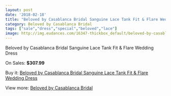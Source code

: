 ```yaml
---
layout: post
date: '2018-02-18'
title: "Beloved by Casablanca Bridal Sanguine Lace Tank Fit & Flare Wedding Dress"
category: Beloved by Casablanca Bridal
tags: ["sale","dress","special","beloved","lace"]
image: http://img.eudances.com/16347-thickbox_default/beloved-by-casablanca-bridal-sanguine-lace-tank-fit-flare-wedding-dress.jpg
---
```

Beloved by Casablanca Bridal Sanguine Lace Tank Fit & Flare Wedding Dress

On Sales: **$307.99**
<a href="https://www.eudances.com/en/beloved-by-casablanca-bridal/4813-beloved-by-casablanca-bridal-sanguine-lace-tank-fit-flare-wedding-dress.html"><amp-img layout="responsive" width="600" height="600" src="//img.eudances.com/16347-thickbox_default/beloved-by-casablanca-bridal-sanguine-lace-tank-fit-flare-wedding-dress.jpg" alt="Beloved by Casablanca Bridal Sanguine Lace Tank Fit & Flare Wedding Dress 0" /></a>
<a href="https://www.eudances.com/en/beloved-by-casablanca-bridal/4813-beloved-by-casablanca-bridal-sanguine-lace-tank-fit-flare-wedding-dress.html"><amp-img layout="responsive" width="600" height="600" src="//img.eudances.com/16349-thickbox_default/beloved-by-casablanca-bridal-sanguine-lace-tank-fit-flare-wedding-dress.jpg" alt="Beloved by Casablanca Bridal Sanguine Lace Tank Fit & Flare Wedding Dress 1" /></a>
<a href="https://www.eudances.com/en/beloved-by-casablanca-bridal/4813-beloved-by-casablanca-bridal-sanguine-lace-tank-fit-flare-wedding-dress.html"><amp-img layout="responsive" width="600" height="600" src="//img.eudances.com/16348-thickbox_default/beloved-by-casablanca-bridal-sanguine-lace-tank-fit-flare-wedding-dress.jpg" alt="Beloved by Casablanca Bridal Sanguine Lace Tank Fit & Flare Wedding Dress 2" /></a>

Buy it: [Beloved by Casablanca Bridal Sanguine Lace Tank Fit & Flare Wedding Dress](https://www.eudances.com/en/beloved-by-casablanca-bridal/4813-beloved-by-casablanca-bridal-sanguine-lace-tank-fit-flare-wedding-dress.html "Beloved by Casablanca Bridal Sanguine Lace Tank Fit & Flare Wedding Dress")

View more: [Beloved by Casablanca Bridal](https://www.eudances.com/en/89-beloved-by-casablanca-bridal "Beloved by Casablanca Bridal")